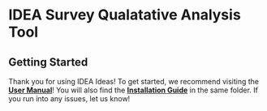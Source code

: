 # IDEA Survey Qualatative Analysis Tool
## Getting Started
Thank you for using IDEA Ideas! To get started, we recommend visiting the **[User Manual](documentation/User%20Manual/User%20Manual.md)**! You will also find the **[Installation Guide](documentation/User%20Manual/Installation%20Guide.md)** in the same folder. If you run into any issues, let us know!